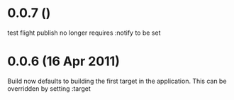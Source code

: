 # 0.0.7 ()
test flight publish no longer requires :notify to be set

# 0.0.6 (16 Apr 2011)
Build now defaults to building the first target in the application. This can be overridden by setting :target